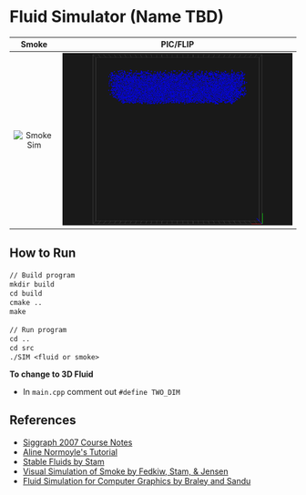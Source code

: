 # Fluid Simulator (Name TBD)


| Smoke         | PIC/FLIP           |
| :-------------: |:-------------:|
| ![Smoke Sim](images/smoke.gif)      | ![Fluid Sim](images/fluid.gif) |


## How to Run
```
// Build program
mkdir build
cd build
cmake ..
make

// Run program
cd ..
cd src
./SIM <fluid or smoke>
```

**To change to 3D Fluid**
- In `main.cpp` comment out `#define TWO_DIM`

## References
- [Siggraph 2007 Course Notes](https://www.cs.ubc.ca/~rbridson/fluidsimulation/fluids_notes.pdf)
- [Aline Normoyle's Tutorial](http://www.alinenormoyle.com/TutorialFluid.html)
- [Stable Fluids by Stam](http://www.dgp.toronto.edu/people/stam/reality/Research/pdf/ns.pdf)
- [Visual Simulation of Smoke by Fedkiw, Stam, & Jensen](http://physbam.stanford.edu/~fedkiw/papers/stanford2001-01.pdf)
- [Fluid Simulation for Computer Graphics by Braley and Sandu](http://users.encs.concordia.ca/~grogono/Graphics/fluid-5.pdf)